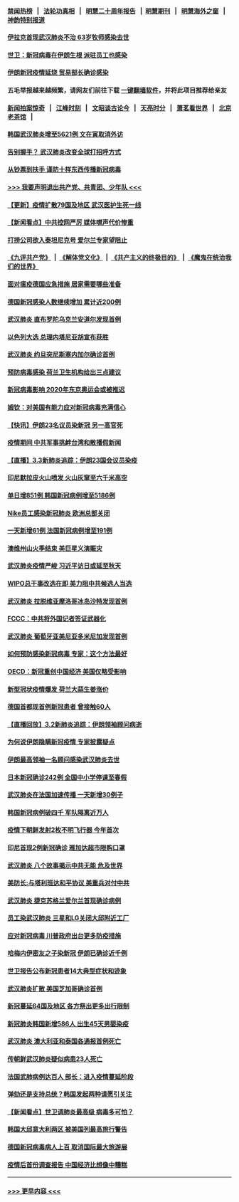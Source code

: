 #### [禁闻热榜](热点新闻.md?=0)  &nbsp;&nbsp;|&nbsp;&nbsp; [法轮功真相](https://github.com/gfw-breaker/truth/blob/master/README.md?=0) &nbsp;&nbsp;|&nbsp;&nbsp; [明慧二十周年报告](https://github.com/gfw-breaker/mh-reports/blob/master/README.md?=0) &nbsp;&nbsp;|&nbsp;&nbsp;[明慧期刊](https://github.com/gfw-breaker/mh-qikan) &nbsp;&nbsp;|&nbsp;&nbsp; [明慧海外之窗](https://github.com/gfw-breaker/mh-news/blob/master/README.md?=0) &nbsp;&nbsp;|&nbsp;&nbsp; [神韵特别报道](https://github.com/gfw-breaker/mh-news/blob/master/shenyun.md?=0)
#### [伊拉克首现武汉肺炎不治 63岁牧师感染去世](../pages/nsc418/n11914263.md?t=03042202) 
#### [世卫：新冠病毒在伊朗生根 派驻员工也感染](../pages/nsc418/n11914087.md?t=03042202) 
#### [伊朗新冠疫情延烧 贸易部长确诊感染](../pages/nsc418/n11914152.md?t=03042202) 
#### 五毛举报越来越频繁，请网友们前往下载 [一键翻墙软件](https://github.com/gfw-breaker/ssr-accounts)，并将此项目推荐给亲友
#### [新闻拍案惊奇](https://github.com/gfw-breaker/banned-news/blob/master/pages/link4.md) &nbsp;&nbsp;|&nbsp;&nbsp; [江峰时刻](https://github.com/gfw-breaker/banned-news/blob/master/pages/link4.md) &nbsp;&nbsp;|&nbsp;&nbsp; [文昭谈古论今](https://github.com/gfw-breaker/banned-news/blob/master/pages/link4.md) &nbsp;&nbsp;|&nbsp;&nbsp; [天亮时分](https://github.com/gfw-breaker/banned-news/blob/master/pages/link4.md) &nbsp;&nbsp;|&nbsp;&nbsp; [萧茗看世界](https://github.com/gfw-breaker/banned-news/blob/master/pages/link4.md) &nbsp;&nbsp;|&nbsp;&nbsp; [北京老茶馆](https://github.com/gfw-breaker/banned-news/blob/master/pages/link4.md) &nbsp;&nbsp;|&nbsp;&nbsp; 
#### [韩国武汉肺炎增至5621例 文在寅取消外访](../pages/nsc418/n11913777.md?t=03042202) 
#### [告别握手？ 武汉肺炎改变全球打招呼方式](../pages/nsc418/n11913485.md?t=03042202) 
#### [从钞票到扶手 谨防十样东西传播新冠病毒](../pages/nsc418/n11913125.md?t=03042202) 
#### [>>> 我要声明退出共产党、共青团、少年队 <<<](https://github.com/begood0513/goodnews/blob/master/quit/letter.md) 
#### [【更新】疫情扩散79国及地区 武汉医护生死一线](../pages/nsc418/n11890652.md?t=03042202) 
#### [【新闻看点】中共控网严厉 媒体噤声代价惨重](../pages/nsc418/n11912589.md?t=03042202) 
#### [打捞公司欲入泰坦尼克号 爱尔兰专家望阻止](../pages/nsc418/n11902555.md?t=03042202) 
#### [《九评共产党》](https://github.com/begood0513/9ping.md/blob/master/README.md) &nbsp;|&nbsp; [《解体党文化》](../../../../jtdwh.md/blob/master/README.md)  &nbsp;|&nbsp; [《共产主义的终极目的》](../../../../gczydzjmd.md/blob/master/README.md) &nbsp;|&nbsp; [《魔鬼在统治我们的世界》](../../../../mgztzwmdsj.md/blob/master/README.md) 
#### [面对瘟疫德国应急措施 居家需要哪些准备](../pages/nsc418/n11911515.md?t=03042202) 
#### [德国新冠感染人数继续增加 累计近200例](../pages/nsc418/n11912573.md?t=03042202) 
#### [武汉肺炎 直布罗陀乌克兰安道尔发现首例](../pages/nsc418/n11912582.md?t=03042202) 
#### [以色列大选 总理内塔尼亚胡宣布获胜](../pages/nsc418/n11912213.md?t=03042202) 
#### [武汉肺炎 约旦突尼斯塞内加尔确诊首例](../pages/nsc418/n11910597.md?t=03042202) 
#### [预防病毒感染 荷兰卫生机构给出三点建议](../pages/nsc418/n11892761.md?t=03042202) 
#### [新冠病毒影响 2020年东京奥运会或被推迟](../pages/nsc418/n11912440.md?t=03042202) 
#### [姆钦：对美国有能力应对新冠病毒充满信心](../pages/nsc418/n11912446.md?t=03042202) 
#### [【快讯】伊朗23名议员染新冠 另一高官死](../pages/nsc418/n11912252.md?t=03042202) 
#### [疫情期间 中共军事挑衅台湾和散播假新闻](../pages/nsc418/n11912211.md?t=03042202) 
#### [【直播】3.3新肺炎追踪：伊朗23国会议员染疫](../pages/nsc418/n11912059.md?t=03042202) 
#### [印尼默拉皮火山喷发 火山灰窜至六千米高空](../pages/nsc418/n11911908.md?t=03042202) 
#### [单日增851例 韩国新冠病例增至5186例](../pages/nsc418/n11911627.md?t=03042202) 
#### [Nike员工感染新冠肺炎 欧洲总部关闭](../pages/nsc418/n11911682.md?t=03042202) 
#### [一天新增61例 法国新冠病例增至191例](../pages/nsc418/n11910774.md?t=03042202) 
#### [澳维州山火季结束 美巨星义演赈灾](../pages/nsc418/n11910887.md?t=03042202) 
#### [武汉肺炎疫情严峻 习近平访日或延至秋天](../pages/nsc418/n11910570.md?t=03042202) 
#### [WIPO总干事改选在即 美力阻中共候选人当选](../pages/nsc418/n11910464.md?t=03042202) 
#### [武汉肺炎 拉脱维亚摩洛哥冰岛沙特发现首例](../pages/nsc418/n11910372.md?t=03042202) 
#### [FCCC：中共将外国记者签证武器化](../pages/nsc418/n11910385.md?t=03042202) 
#### [武汉肺炎 葡萄牙亚美尼亚多米尼加发现首例](../pages/nsc418/n11910197.md?t=03042202) 
#### [如何预防感染新冠病毒 专家：这个方法最好](../pages/nsc418/n11909928.md?t=03042202) 
#### [OECD：新冠重创中国经济 美国仅略受影响](../pages/nsc418/n11910023.md?t=03042202) 
#### [新型冠状疫情爆发 荷兰大蒜生姜涨价](../pages/nsc418/n11892646.md?t=03042202) 
#### [德国首都现首例新冠患者 曾接触60人](../pages/nsc418/n11909891.md?t=03042202) 
#### [【直播回放】3.2新肺炎追踪：伊朗领袖顾问病逝](../pages/nsc418/n11909676.md?t=03042202) 
#### [为何说伊朗隐瞒新冠疫情 专家披露疑点](../pages/nsc418/n11909701.md?t=03042202) 
#### [伊朗最高领袖一名顾问感染武汉肺炎去世](../pages/nsc418/n11909593.md?t=03042202) 
#### [日本新冠确诊242例 全国中小学停课至春假](../pages/nsc418/n11909521.md?t=03042202) 
#### [武汉肺炎在法国加速传播 一天新增30例子](../pages/nsc418/n11909555.md?t=03042202) 
#### [韩国新冠病例破四千 军队隔离近万人](../pages/nsc418/n11909279.md?t=03042202) 
#### [疫情下朝鲜发射2枚不明飞行器 今年首次](../pages/nsc418/n11909381.md?t=03042202) 
#### [印尼首现2例新冠确诊 雅加达超市限购口罩](../pages/nsc418/n11909186.md?t=03042202) 
#### [武汉肺炎 八个故事揭示中共无能 危及世界](../pages/nsc418/n11888055.md?t=03042202) 
#### [美防长:与塔利班达和平协议 美重兵对付中共](../pages/nsc418/n11908366.md?t=03042202) 
#### [武汉肺炎 捷克苏格兰爱尔兰首现确诊病例](../pages/nsc418/n11907769.md?t=03042202) 
#### [员工染武汉肺炎 三星和LG关闭大邱附近工厂](../pages/nsc418/n11907471.md?t=03042202) 
#### [应对新冠病毒 川普政府出台更多防疫措施](../pages/nsc418/n11907354.md?t=03042202) 
#### [哈梅内伊密友之子染新冠 伊朗已确诊近千例](../pages/nsc418/n11907301.md?t=03042202) 
#### [世卫报告公布新冠患者14大典型症状和迹象](../pages/nsc418/n11907472.md?t=03042202) 
#### [武汉肺炎扩散 美国芝加哥确诊首例](../pages/nsc418/n11907347.md?t=03042202) 
#### [新冠蔓延64国及地区 各方祭出更多出行限制](../pages/nsc418/n11907227.md?t=03042202) 
#### [新冠肺炎韩国新增586人 出生45天男婴染疫](../pages/nsc418/n11906923.md?t=03042202) 
#### [武汉肺炎 澳大利亚和泰国各通报首例死亡](../pages/nsc418/n11906995.md?t=03042202) 
#### [传朝鲜武汉肺炎疑似病患23人死亡](../pages/nsc418/n11906701.md?t=03042202) 
#### [法国武肺病例达百人 部长：进入疫情蔓延阶段](../pages/nsc418/n11906207.md?t=03042202) 
#### [弹劾还是支持总统？韩国发起两种请愿引关注](../pages/nsc418/n11904567.md?t=03042202) 
#### [【新闻看点】世卫调肺炎最高级 病毒多可怕？](../pages/nsc418/n11905498.md?t=03042202) 
#### [韩国大邱意大利两区 被美国列最高旅行警告](../pages/nsc418/n11905944.md?t=03042202) 
#### [德国新冠病毒病人上百 取消国际最大旅游展](../pages/nsc418/n11905769.md?t=03042202) 
#### [疫情后首份调查报告 中国经济比想像中糟糕](../pages/nsc418/n11905617.md?t=03042202) 

----
#### [ >>> 更早内容 <<< ](../indexes/nsc418-earlier.md)

